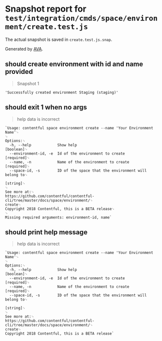 # Snapshot report for `test/integration/cmds/space/environment/create.test.js`

The actual snapshot is saved in `create.test.js.snap`.

Generated by [AVA](https://ava.li).

## should create environment with id and name provided

> Snapshot 1

    'Successfully created environment Staging (staging)'

## should exit 1 when no args

> help data is incorrect

    `Usage: contentful space environment create --name 'Your Environment Name'␊
    ␊
    Options:␊
      -h, --help            Show help                                      [boolean]␊
      --environment-id, -e  Id of the environment to create               [required]␊
      --name, -n            Name of the environment to create             [required]␊
      --space-id, -s        ID of the space that the environment will belong to␊
                                                                            [string]␊
    ␊
    See more at:␊
    https://github.com/contentful/contentful-cli/tree/master/docs/space/environment/␊
    create␊
    Copyright 2018 Contentful, this is a BETA release␊
    ␊
    Missing required arguments: environment-id, name`

## should print help message

> help data is incorrect

    `Usage: contentful space environment create --name 'Your Environment Name'␊
    ␊
    Options:␊
      -h, --help            Show help                                      [boolean]␊
      --environment-id, -e  Id of the environment to create               [required]␊
      --name, -n            Name of the environment to create             [required]␊
      --space-id, -s        ID of the space that the environment will belong to␊
                                                                            [string]␊
    ␊
    See more at:␊
    https://github.com/contentful/contentful-cli/tree/master/docs/space/environment/␊
    create␊
    Copyright 2018 Contentful, this is a BETA release`
